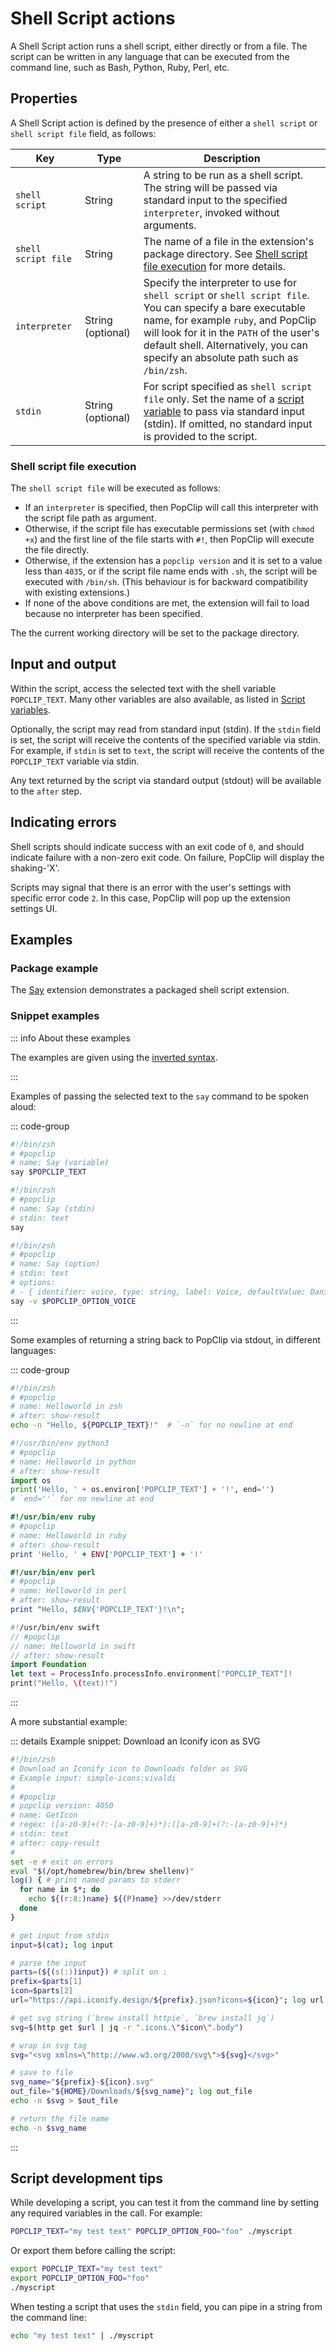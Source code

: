 # Shell Script actions

A Shell Script action runs a shell script, either directly or from a file. The
script can be written in any language that can be executed from the command
line, such as Bash, Python, Ruby, Perl, etc.

## Properties

A Shell Script action is defined by the presence of either a `shell script` or
`shell script file` field, as follows:

| Key                 | Type              | Description                                                                                                                                                                                                                                                                       |
| ------------------- | ----------------- | --------------------------------------------------------------------------------------------------------------------------------------------------------------------------------------------------------------------------------------------------------------------------------- |
| `shell script`      | String            | A string to be run as a shell script. The string will be passed via standard input to the specified `interpreter`, invoked without arguments.                                                                                                                                     |
| `shell script file` | String            | The name of a file in the extension's package directory. See [Shell script file execution](#shell-script-file-execution) for more details.                                                                                                                                        |
| `interpreter`       | String (optional) | Specify the interpreter to use for `shell script` or `shell script file`. You can specify a bare executable name, for example `ruby`, and PopClip will look for it in the `PATH` of the user's default shell. Alternatively, you can specify an absolute path such as `/bin/zsh`. |
| `stdin`             | String (optional) | For script specified as `shell script file` only. Set the name of a [script variable](./script-variables) to pass via standard input (stdin). If omitted, no standard input is provided to the script.                                                                            |

### Shell script file execution

The `shell script file` will be executed as follows:

- If an `interpreter` is specified, then PopClip will call this interpreter with
  the script file path as argument.
- Otherwise, if the script file has executable permissions set (with `chmod +x`)
  and the first line of the file starts with `#!`, then PopClip will execute the
  file directly.
- Otherwise, if the extension has a `popclip version` and it is set to a value
  less than `4035`, or if the script file name ends with `.sh`, the script will
  be executed with `/bin/sh`. (This behaviour is for backward compatibility with
  existing extensions.)
- If none of the above conditions are met, the extension will fail to load
  because no interpreter has been specified.

The the current working directory will be set to the package directory.

## Input and output

Within the script, access the selected text with the shell variable
`POPCLIP_TEXT`. Many other variables are also available, as listed in
[Script variables](./script-variables.md).

Optionally, the script may read from standard input (stdin). If the `stdin`
field is set, the script will receive the contents of the specified variable via
stdin. For example, if `stdin` is set to `text`, the script will receive the
contents of the `POPCLIP_TEXT` variable via stdin.

Any text returned by the script via standard output (stdout) will be available
to the `after` step.

## Indicating errors

Shell scripts should indicate success with an exit code of `0`, and should
indicate failure with a non-zero exit code. On failure, PopClip will display the
shaking-'X'.

Scripts may signal that there is an error with the user's settings with specific
error code `2`. In this case, PopClip will pop up the extension settings UI.

## Examples

### Package example

The
[Say](https://github.com/pilotmoon/PopClip-Extensions/tree/master/source/Say.popclipext)
extension demonstrates a packaged shell script extension.

### Snippet examples

::: info About these examples

The examples are given using the [inverted syntax](./snippets#inverted-syntax).

:::

Examples of passing the selected text to the `say` command to be spoken aloud:

::: code-group

```zsh [Using shell variable]
#!/bin/zsh
# #popclip
# name: Say (variable)
say $POPCLIP_TEXT
```

```zsh [Using stdin]
#!/bin/zsh
# #popclip
# name: Say (stdin)
# stdin: text
say
```

```zsh [With option]
#!/bin/zsh
# #popclip
# name: Say (option)
# stdin: text
# options: 
# - { identifier: voice, type: string, label: Voice, defaultValue: Daniel }
say -v $POPCLIP_OPTION_VOICE
```

:::

Some examples of returning a string back to PopClip via stdout, in different
languages:

::: code-group

```zsh
#!/bin/zsh
# #popclip
# name: Helloworld in zsh
# after: show-result
echo -n "Hello, ${POPCLIP_TEXT}!"  # `-n` for no newline at end
```

```python
#!/usr/bin/env python3
# #popclip
# name: Helloworld in python
# after: show-result
import os
print('Hello, ' + os.environ['POPCLIP_TEXT'] + '!', end='')
# `end=''` for no newline at end
```

```ruby
#!/usr/bin/env ruby
# #popclip
# name: Helloworld in ruby
# after: show-result
print 'Hello, ' + ENV['POPCLIP_TEXT'] + '!'
```

```perl
#!/usr/bin/env perl
# #popclip
# name: Helloworld in perl
# after: show-result
print "Hello, $ENV{'POPCLIP_TEXT'}!\n";
```

```swift
#!/usr/bin/env swift
// #popclip
// name: Helloworld in swift
// after: show-result
import Foundation
let text = ProcessInfo.processInfo.environment["POPCLIP_TEXT"]!
print("Hello, \(text)!")
```

:::

A more substantial example:

::: details Example snippet: Download an Iconify icon as SVG

```zsh
#!/bin/zsh
# Download an Iconify icon to Downloads folder as SVG
# Example input: simple-icons:vivaldi
#
# #popclip
# popclip version: 4050
# name: GetIcon
# regex: ([a-z0-9]+(?:-[a-z0-9]+)*):([a-z0-9]+(?:-[a-z0-9]+)*)
# stdin: text
# after: copy-result
#
set -e # exit on errors
eval "$(/opt/homebrew/bin/brew shellenv)"
log() { # print named params to stderr
  for name in $*; do
    echo ${(r:8:)name} ${(P)name} >>/dev/stderr
  done
}

# get input from stdin
input=$(cat); log input

# parse the input
parts=(${(s(:))input}) # split on :
prefix=$parts[1]
icon=$parts[2]
url="https://api.iconify.design/${prefix}.json?icons=${icon}"; log url

# get svg string (`brew install httpie`, `brew install jq`)
svg=$(http get $url | jq -r ".icons.\"$icon\".body")

# wrap in svg tag
svg="<svg xmlns=\"http://www.w3.org/2000/svg\">${svg}</svg>"

# save to file
svg_name="${prefix}-${icon}.svg"
out_file="${HOME}/Downloads/${svg_name}"; log out_file
echo -n $svg > $out_file

# return the file name
echo -n $svg_name
```

:::

## Script development tips

While developing a script, you can test it from the command line by setting any
required variables in the call. For example:

```zsh
POPCLIP_TEXT="my test text" POPCLIP_OPTION_FOO="foo" ./myscript
```

Or export them before calling the script:

```zsh
export POPCLIP_TEXT="my test text"
export POPCLIP_OPTION_FOO="foo"
./myscript
```

When testing a script that uses the `stdin` field, you can pipe in a string from
the command line:

```zsh
echo "my test text" | ./myscript
```
